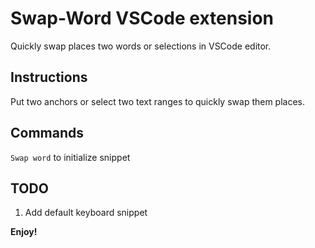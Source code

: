 # Swap-Word VSCode extension 

Quickly swap places two words or selections in VSCode editor.

## Instructions

Put two anchors or select two text ranges to quickly swap them places.

## Commands

`Swap word` to initialize snippet

## TODO

1. Add default keyboard snippet

**Enjoy!**